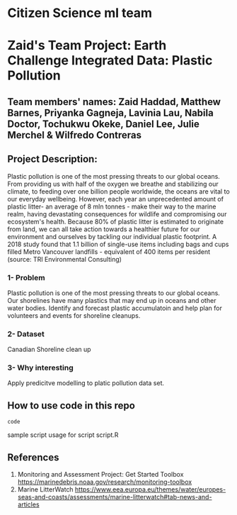# Citizen Science ml team
# Zaid's Team Project: Earth Challenge Integrated Data: Plastic Pollution

## Team members' names: Zaid Haddad, Matthew Barnes, Priyanka Gagneja, Lavinia Lau, Nabila Doctor, Tochukwu Okeke, Daniel Lee, Julie Merchel & Wilfredo Contreras

## Project Description: 

Plastic pollution is one of the most pressing threats to our global oceans. From providing us with half of the oxygen we breathe and stabilizing our climate, to feeding over one billion people worldwide, the oceans are vital to our everyday wellbeing.  However, each year an unprecedented amount of plastic litter- an average of 8 mln tonnes - make their way to the marine realm, having devastating consequences for wildlife and compromising our ecosystem's health. Because 80% of plastic litter is estimated to originate from land, we can all take action towards a healthier future for our environment and ourselves by tackling our individual plastic footprint. A 2018 study found that 1.1 billion of single-use items including bags and cups filled Metro Vancouver landfills - equivalent of 400 items per resident (source: TRI Environmental Consulting)

### 1- Problem    
Plastic pollution is one of the most pressing threats to our global oceans. Our shorelines have many plastics that may end up in oceans and other water bodies. 
Identify and forecast plastic accumulatoin and help plan for volunteers and events for shoreline cleanups.     
      
### 2- Dataset     
Canadian Shoreline clean up    
    
### 3- Why interesting     
Apply predicitve modelling to platic pollution data set.      
   
## How to use code in this repo

    code

sample script usage for script script.R

## References

1. Monitoring and Assessment Project: Get Started Toolbox  https://marinedebris.noaa.gov/research/monitoring-toolbox
2. Marine LitterWatch   https://www.eea.europa.eu/themes/water/europes-seas-and-coasts/assessments/marine-litterwatch#tab-news-and-articles


